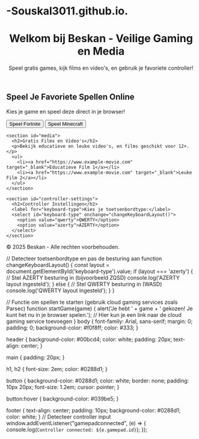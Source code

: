 # -Souskal3011.github.io.<!DOCTYPE html>
<html lang="nl">
<head>
  <meta charset="UTF-8">
  <meta name="viewport" content="width=device-width, initial-scale=1.0">
  <title>Veilige Gaming en Media Platform - Beskan</title>
  <link rel="stylesheet" href="style.css">
  <script src="script.js"></script>
</head>
<body>
  <header>
    <h1>Welkom bij Beskan - Veilige Gaming en Media</h1>
    <p>Speel gratis games, kijk films en video's, en gebruik je favoriete controller!</p>
  </header>

  <main>
    <section id="cloud-gaming">
      <h2>Speel Je Favoriete Spellen Online</h2>
      <p>Kies je game en speel deze direct in je browser!</p>
      <button onclick="startGame('Fortnite')">Speel Fortnite</button>
      <button onclick="startGame('Minecraft')">Speel Minecraft</button>
    </section>

    <section id="media">
      <h2>Gratis Films en Video's</h2>
      <p>Bekijk educatieve en leuke video's, en films geschikt voor 12+.</p>
      <ul>
        <li><a href="https://www.example-movie.com" target="_blank">Educatieve Film 1</a></li>
        <li><a href="https://www.example-movie.com" target="_blank">Leuke Film 2</a></li>
      </ul>
    </section>

    <section id="controller-settings">
      <h2>Controller Instellingen</h2>
      <label for="keyboard-type">Kies je toetsenbordtype:</label>
      <select id="keyboard-type" onchange="changeKeyboardLayout()">
        <option value="qwerty">QWERTY</option>
        <option value="azerty">AZERTY</option>
      </select>
    </section>
  </main>

  <footer>
    <p>&copy; 2025 Beskan - Alle rechten voorbehouden.</p>
  </footer>
</body>
</html>
// Detecteer toetsenbordtype en pas de besturing aan
function changeKeyboardLayout() {
  const layout = document.getElementById('keyboard-type').value;
  if (layout === 'azerty') {
    // Stel AZERTY besturing in (bijvoorbeeld ZQSD)
    console.log('AZERTY layout ingesteld');
  } else {
    // Stel QWERTY besturing in (WASD)
    console.log('QWERTY layout ingesteld');
  }
}

// Functie om spellen te starten (gebruik cloud gaming services zoals Parsec)
function startGame(game) {
  alert('Je hebt ' + game + ' gekozen! Je kunt het nu in je browser spelen.');
  // Hier kun je een link naar de cloud gaming service toevoegen
}
body {
  font-family: Arial, sans-serif;
  margin: 0;
  padding: 0;
  background-color: #f0f8ff;
  color: #333;
}

header {
  background-color: #00bcd4;
  color: white;
  padding: 20px;
  text-align: center;
}

main {
  padding: 20px;
}

h1, h2 {
  font-size: 2em;
  color: #0288d1;
}

button {
  background-color: #0288d1;
  color: white;
  border: none;
  padding: 10px 20px;
  font-size: 1.2em;
  cursor: pointer;
}

button:hover {
  background-color: #039be5;
}

footer {
  text-align: center;
  padding: 10px;
  background-color: #0288d1;
  color: white;
}
// Detecteer controller input
window.addEventListener("gamepadconnected", (e) => {
  console.log(`Controller connected: ${e.gamepad.id}`);
});
